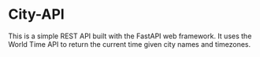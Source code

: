# City-API

This is a simple REST API built with the FastAPI web framework. It uses the World Time API to return the current time given city names and timezones.  
